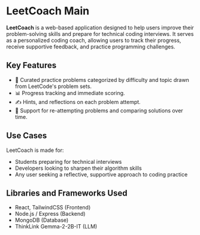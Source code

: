# LeetCoach Main 

**LeetCoach** is a web-based application designed to help users improve their problem-solving skills and prepare for technical coding interviews. 
It serves as a personalized coding coach, allowing users to track their progress, receive supportive feedback, and practice programming challenges.

## Key Features

- 🧠 Curated practice problems categorized by difficulty and topic drawn from LeetCode's problem sets.
- 📊 Progress tracking and immediate scoring.
- ✍️ Hints, and reflections on each problem attempt.
- 🔁 Support for re-attempting problems and comparing solutions over time.

## Use Cases

LeetCoach is made for:

- Students preparing for technical interviews
- Developers looking to sharpen their algorithm skills
- Any user seeking a reflective, supportive approach to coding practice

## Libraries and Frameworks Used

- React, TailwindCSS (Frontend)
- Node.js / Express (Backend)
- MongoDB (Database)
- ThinkLink Gemma-2-2B-IT (LLM)
